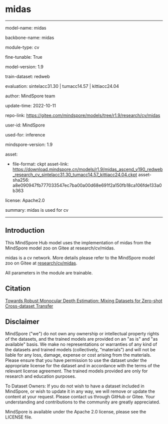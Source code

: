 # midas

---

model-name: midas

backbone-name: midas

module-type: cv

fine-tunable: True

model-version: 1.9

train-dataset: redweb

evaluation: sintelacc31.30 | tumacc14.57 | kittiacc24.04

author: MindSpore team

update-time: 2022-10-11

repo-link: <https://gitee.com/mindspore/models/tree/r1.9/research/cv/midas>

user-id: MindSpore

used-for: inference

mindspore-version: 1.9

asset:

-
    file-format: ckpt
    asset-link: <https://download.mindspore.cn/models/r1.9/midas_ascend_v190_redweb_research_cv_sintelacc31.30_tumacc14.57_kittiacc24.04.ckpt>
    asset-sha256: a8e090947fb777033547ec7ba00a00d68e691f2a150fb18ca106fde133a0b363

license: Apache2.0

summary: midas is used for cv

---

## Introduction

This MindSpore Hub model uses the implementation of midas from the MindSpore model zoo on Gitee at research/cv/midas.

midas is a cv network. More details please refer to the MindSpore model zoo on Gitee at [research/cv/midas](https://gitee.com/mindspore/models/blob/r1.9/research/cv/midas/README.md).

All parameters in the module are trainable.

## Citation

[Towards Robust Monocular Depth Estimation: Mixing Datasets for Zero-shot Cross-dataset Transfer](https://arxiv.org/pdf/1907.01341v3.pdf)

## Disclaimer

MindSpore ("we") do not own any ownership or intellectual property rights of the datasets, and the trained models are provided on an "as is" and "as available" basis. We make no representations or warranties of any kind of the datasets and trained models (collectively, “materials”) and will not be liable for any loss, damage, expense or cost arising from the materials. Please ensure that you have permission to use the dataset under the appropriate license for the dataset and in accordance with the terms of the relevant license agreement. The trained models provided are only for research and education purposes.

To Dataset Owners: If you do not wish to have a dataset included in MindSpore, or wish to update it in any way, we will remove or update the content at your request. Please contact us through GitHub or Gitee. Your understanding and contributions to the community are greatly appreciated.

MindSpore is available under the Apache 2.0 license, please see the LICENSE file.

